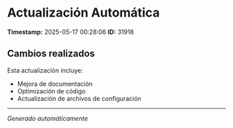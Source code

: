 # Actualización Automática

**Timestamp:** 2025-05-17 00:28:06
**ID:** 31918

## Cambios realizados

Esta actualización incluye:
- Mejora de documentación
- Optimización de código
- Actualización de archivos de configuración

---
*Generado automáticamente*
